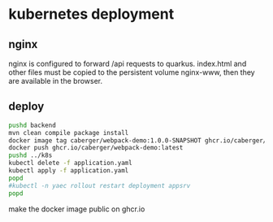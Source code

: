 # kubernetes deployment

## nginx
nginx is configured to forward /api requests to quarkus. 
index.html and other files must be copied to the persistent volume nginx-www, then they are available in the browser.

## deploy

~~~bash
pushd backend
mvn clean compile package install
docker image tag caberger/webpack-demo:1.0.0-SNAPSHOT ghcr.io/caberger/webpack-demo:latest
docker push ghcr.io/caberger/webpack-demo:latest
pushd ../k8s
kubectl delete -f application.yaml
kubectl apply -f application.yaml
popd
#kubectl -n yaec rollout restart deployment appsrv
popd
~~~
make the docker image public on ghcr.io
